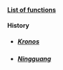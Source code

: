 #### [List of functions](Functions.md)

#### History
- ##### [Kronos](Kronos-history.md)
- ##### [Ningguang](Ningguang-history.md)